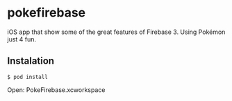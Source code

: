 # pokefirebase
iOS app that show some of the great features of Firebase 3. Using Pokémon just 4 fun. 

## Instalation

```$ pod install```

Open: PokeFirebase.xcworkspace
